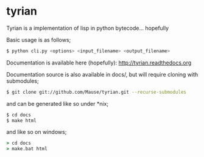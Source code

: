 tyrian
======

Tyrian is a implementation of lisp in python bytecode... hopefully

Basic usage is as follows;
```sh
$ python cli.py <options> <input_filename> <output_filename>
```

Documentation is available here (hopefully): http://tyrian.readthedocs.org

Documentation source is also available in docs/, but will require cloning with submodules;

```sh
$ git clone git://github.com/Mause/tyrian.git --recurse-submodules
```

and can be generated like so under *nix;


```sh
$ cd docs
$ make html
```

and like so on windows;
```bat
> cd docs
> make.bat html
```
